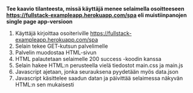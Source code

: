 **Tee kaavio tilanteesta, missä käyttäjä menee selaimella osoitteeseen https://fullstack-exampleapp.herokuapp.com/spa eli muistiinpanojen single page app-versioon**

1. Käyttäjä kirjoittaa osoiteriville https://fullstack-exampleapp.herokuapp.com/spa
2. Selain tekee GET-kutsun palvelimelle
3. Palvelin muodostaa HTML-sivun
4. HTML palautetaan selaimelle 200 success -koodin kanssa
5. Selain hakee HTML:n perusteella vielä tiedostot main.css ja main.js
6. Javascript ajetaan, jonka seurauksena pyydetään myös data.json
7. Javascript käsittelee saadun datan ja päivittää selaimessa näkyvän HTML:n sen mukaisesti
